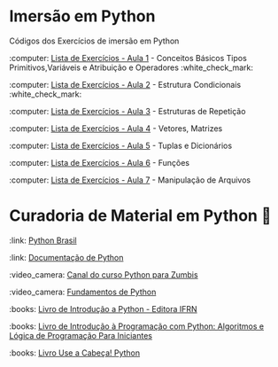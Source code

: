 # Imersão em Python 
Códigos dos Exercícios de imersão em  Python 
<p>:computer: <a href="https://github.com/tatycalixto/imersao-python/blob/main/Lista_de_Exercicio_01.ipynb"> Lista de Exercícios - Aula 1</a> - Conceitos Básicos Tipos Primitivos,Variáveis e Atribuição e Operadores :white_check_mark:</p>
<p>:computer: <a href="https://github.com/tatycalixto/imersao-python/blob/main/Lista_de_Exercicio_02.ipynb"> Lista de Exercícios - Aula 2</a> - Estrutura Condicionais :white_check_mark:</p>
<p>:computer: <a href="#"> Lista de Exercícios - Aula 3</a> - Estruturas de Repetição</p>
<p>:computer: <a href="#"> Lista de Exercícios - Aula 4</a> - Vetores, Matrizes</p>
<p>:computer: <a href="#"> Lista de Exercícios - Aula 5</a> - Tuplas e Dicionários</p>
<p>:computer: <a href="#"> Lista de Exercícios - Aula 6</a> - Funções</p>
<p>:computer: <a href="#"> Lista de Exercícios - Aula 7</a> - Manipulação de Arquivos</p>

# Curadoria de Material em Python :snake:
<p>:link: <a href="https://python.org.br/"> Python Brasil </a>  </p>
<p>:link: <a href="https://docs.python.org/pt-br/3/tutorial/index.html"> Documentação de Python</a>  </p>
<p>:video_camera: <a href="https://www.youtube.com/watch?v=YO58tXerKDc&list=PLUukMN0DTKCtbzhbYe2jdF4cr8MOWClXc"> Canal do curso Python para Zumbis </a> </p>
<p>:video_camera: <a href="https://www.youtube.com/watch?v=S9uPNppGsGo&list=PLHz_AreHm4dlKP6QQCekuIPky1CiwmdI6"> Fundamentos de Python </a> </p>
<p>:books: <a href="https://memoria.ifrn.edu.br/bitstream/handle/1044/2090/EBOOK%20-%20INTRODU%C3%87%C3%83O%20A%20PYTHON%20%28EDITORA%20IFRN%29.pdf?sequence=1&isAllowed=y">Livro de Introdução a Python - Editora IFRN </a> </p>
<p>:books: <a href="https://www.amazon.com.br/Introdu%C3%A7%C3%A3o-Programa%C3%A7%C3%A3o-com-Python-Algoritmos/dp/8575227181/ref=sr_1_2?__mk_pt_BR=%C3%85M%C3%85%C5%BD%C3%95%C3%91&keywords=python&qid=1680487364&sr=8-2">Livro de Introdução à Programação com Python: Algoritmos e Lógica de Programação Para Iniciantes</a> </p>
<p>:books: <a href="https://www.amazon.com.br/Use-Cabe%C3%A7a-Python-Paul-Barry-ebook/dp/B085Q53LKX/ref=sr_1_1?__mk_pt_BR=%C3%85M%C3%85%C5%BD%C3%95%C3%91&crid=1BQ2D7V1DERV3&keywords=use+a+cabe%C3%A7a+python&qid=1680487381&sprefix=use+a+cabe%C3%A7a+pyth%2Caps%2C212&sr=8-1">Livro Use a Cabeça! Python </a> </p>

